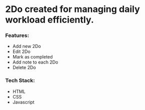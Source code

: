 <h1>2Do created for managing  daily workload efficiently.</h1>
<div>
  <h3>Features:</h3>
  <ul>
    <li>Add new 2Do</li>
    <li>Edit 2Do</li>
    <li>Mark as completed</li>
    <li>Add note to each 2Do</li>
    <li>Delete 2Do</li>
  </ul>
  <h3>Tech Stack:</h3>
  <ul>
    <li>HTML</li>
    <li>CSS</li>
    <li>Javascript</li>
  </ul>
</div>

